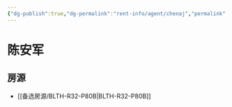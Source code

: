 ```yaml
---
{"dg-publish":true,"dg-permalink":"rent-info/agent/chenaj","permalink":"/rent-info/agent/chenaj/"}
---
```



# 陈安军

## 房源

- [[备选房源/BLTH-R32-P80B\|BLTH-R32-P80B]]

